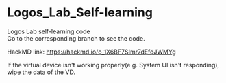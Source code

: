 # Logos_Lab_Self-learning
Logos Lab self-learning code <br/>
Go to the corresponding branch to see the code. <br/>

HackMD link: https://hackmd.io/o_1X6BF7SImr7dEfdJWMYg <br/>

If the virtual device isn't working properly(e.g. System UI isn't responding), wipe the data of the VD.
